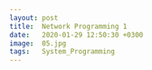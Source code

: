 ```yaml
---
layout: post
title:  Network Programming 1
date:   2020-01-29 12:50:30 +0300
image:  05.jpg
tags:   System_Programming
---
```

